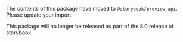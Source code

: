 The contents of this package have moved to `@storybook/preview-api`. Please update your import.

This package will no longer be released as part of the 8.0 release of storybook.
